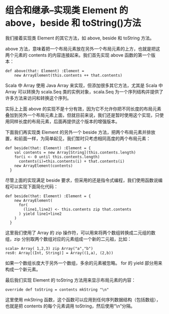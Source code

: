 # 组合和继承–实现类 Element 的 above，beside 和 toString()方法 #

我们接着实现类 Element 的其它方法，如 above, beside 和 toString 方法。

above 方法，意味着把一个布局元素放在另外一个布局元素的上方，也就是把这两个元素的 contents 的内容连接起来。我们首先实现 above 函数的第一个版本：

```
def above(that: Element) :Element =
    new ArrayElement(this.contents ++ that.contents)
```

Scala 中 Array 使用 Java Array 来实现，但添加很多其它方法，尤其是 Scala 中 Array 可以转换为 scala.Seq 类的实例对象，scala.Seq 为一个序列结构并提供了许多方法来访问和转换这个序列。

实际上上面 above 的实现不是十分有效，因为它不允许你把不同长度的布局元素叠加到另外一个布局元素上面，但就目前来说，我们还是暂时使用这个实现，只使用同样长度的布局元素，后面再提供这个版本的增强版本。

下面我们再实现类 Element 的另外一个 beside 方法，把两个布局元素并排放置，和前面一样，为简单起见，我们暂时只考虑相同高度的两个布局元素：

```
def beside(that: Element) :Element = {
    val contents = new Array[String](this.contents.length)
    for(i <- 0 until this.contents.length)
      contents(i)=this.contents(i) + that.contents(i)
    new ArrayElement(contents)
  }
```

尽管上面的实现满足 beside 要求，但采用的还是指令式编程，我们使用函数说编程可以实现下面简化代码：

```
def beside(that: Element) :Element = {
    new ArrayElement(
      for(
        (line1,line2) <- this.contents zip that.contents
      ) yield line1+line2
    )
  } 
```

这里我们使用了 Array 的 zip 操作符，可以用来将两个数组转换成二元组的数组，zip 分别取两个数组对应的元素组成一个新的二元祖，比如：

```
scala> Array( 1,2,3) zip Array("a","b")
res0: Array[(Int, String)] = Array((1,a), (2,b))
```

如果一个数组长度大于另外一个数组，多余的元素被忽略。 for 的 yield 部分用来构成一个新元素。

最后我们实现 Element 的 toString 方法用来显示布局元素的内容：

```
override def toString = contents mkString "\n"
```

这里使用 mkString 函数，这个函数可以应用到任何序列数据结构（包括数组），也就是把 contents 的每个元素调用 toString，然后使用“\n”分隔。
